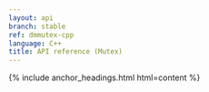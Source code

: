 ```yaml
---
layout: api
branch: stable
ref: dmmutex-cpp
language: C++
title: API reference (Mutex)
---
```

{% include anchor_headings.html html=content %}